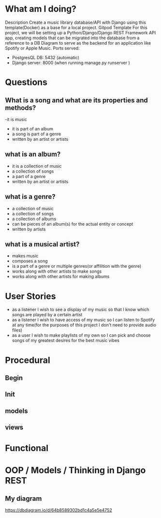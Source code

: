 # What am I doing?
Description
Create a music library database/API with Django using this template(Docker) as a base for a local project. Gitpod Template
 For this project, we will be setting up a Python/Django/Django REST Framework API app,
 creating models that can be migrated into the database from a reference to a DB Diagram to serve
 as the backend for an application like Spotify or Apple Music.
Ports served: 
 - PostgresQL DB: 5432 (automatic)
 - Django server: 8000 (when running  manage.py runserver )


# Questions
## What is a song and what are its properties and methods?
-it is music
- it is part of an album
- a song is part of a genre
- written by an artist or artists

## what is an album?
- it is a collection of music
- a collection of songs
- a part of a genre
- written by an artist or artists
## what is a genre?
- a collection of music
- a collection of songs
- a collection of albums
- can be pieces of an album(s) for the actual entity or concept
- written by artists

## what is a musical artist?
- makes music
- composes a song
- is a part of a genre or multiple genres(or affilition with the genre)
- works along with other artists to make songs
- works along with other artists for making albums

# User Stories
- as a listener I wish to see a display of my music so that I know which songs are played by a certain artist
- as a listener I wish to have access of my music so I can listen to Spotify at any time(for the purposes of this project I don't need to provide audio files)
- as a user I wish to make playlists of my own so I can pick and choose songs of my greatest desires for the best music vibes

# Procedural
## Begin

## Init

## models

## views
# Functional

# OOP / Models / Thinking in Django REST 
## My diagram
https://dbdiagram.io/d/64b8589302bd1c4a5e5e4752
